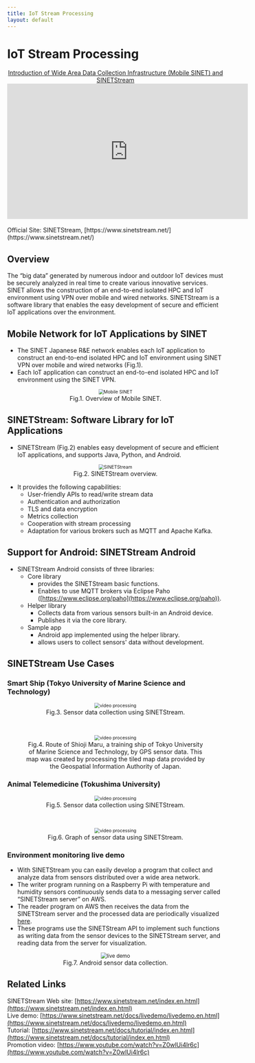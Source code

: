 ```yaml
---
title: IoT Stream Processing
layout: default
---
```

# IoT Stream Processing
<div align="center">
<a href="https://www.youtube.com/watch?v=Z0wlUi4lr6c">Introduction of Wide Area Data Collection Infrastructure (Mobile SINET) and SINETStream</a>
<br/>
<iframe width="560" height="315" src="https://www.youtube.com/embed/Z0wlUi4lr6c" frameborder="0" allow="accelerometer; autoplay; encrypted-media; gyroscope; picture-in-picture" allowfullscreen></iframe>
</div>
<br/>
Official Site:
SINETStream, [https://www.sinetstream.net/](https://www.sinetstream.net/)

## Overview

The “big data” generated by numerous indoor and outdoor IoT devices must be securely analyzed in real time to create various innovative services. SINET allows the construction of an end-to-end isolated HPC and IoT environment using VPN over mobile and wired networks. SINETStream is a software library that enables the easy development of secure and efficient IoT applications over the environment.


## Mobile Network for IoT Applications by SINET
- The SINET Japanese R&E network enables each IoT application to construct an end-to-end isolated HPC and IoT environment using SINET VPN over mobile and wired networks (Fig.1).
- Each IoT application can construct an end-to-end isolated HPC and IoT environment using the SINET VPN.


<figure>
  <div style="text-align:center">
  <img src="figs/mobileSINET-5G.png" alt="Mobile SINET" style="zoom:75%;" />
  <center><figcaption>Fig.1. Overview of Mobile SINET.</figcaption></center>
  </div>
</figure>

## SINETStream: Software Library for IoT Applications
- SINETStream (Fig.2) enables easy development of secure and efficient IoT applications, and supports Java, Python, and Android.

<figure>
  <div style="text-align:center">
  <img src="figs/sinetstream_architecture.png" alt="SINETStream" style="zoom:75%;" />
  <center><figcaption>Fig.2. SINETStream overview.</figcaption></center>
  </div>
</figure>

- It provides the following capabilities:
    - User-friendly APIs to read/write stream data
    - Authentication and authorization
    - TLS and data encryption
    - Metrics collection
    - Cooperation with stream processing
    - Adaptation for various brokers such as MQTT and Apache Kafka.

<!--
<figure>
  <div style="text-align:center">
  <img src="figs/sinetstream.png" alt="relationship" style="zoom:40%;" />
  <center><figcaption>Fig.3. Relationship between SINETStream, message brokers and stream processing platforms.</figcaption></center>
  </div>
</figure>
 -->
## Support for Android: SINETStream Android

- SINETStream Android consists of three libraries:
    - Core library
    	- provides the SINETStream basic functions.
    	- Enables to use MQTT brokers via Eclipse Paho ([https://www.eclipse.org/paho](https://www.eclipse.org/paho)).
    - Helper library
    	- Collects data from various sensors built-in an Android device.
    	- Publishes it via the core library.
    - Sample app
    	- Android app implemented using the helper library.
    	- allows users to collect sensors' data without development.

<!-- figure>
  <div style="text-align:center">
  <img src="figs/android.png" alt="example" style="zoom:75%;" />
  <center><figcaption>Fig.4. An example application using SINETStream for Android.</figcaption></center>
  </div>
</figure -->

## SINETStream Use Cases

<!--
### Secure online video processing

- We employ YOLOv3 and OpenPose for object detection and human keypoint detection, respectively.
- Image stream data captured at the sensor are sent to the cloud via the VPN, stored and analyzed in real-time.
- IoT application servers including GPU nodes are easily deployed by using [VCP](https://ccrd.nii.ac.jp/sc20/CREST/#virtual-cloud-provider-vcp).


<figure>
  <div style="text-align:center">
  <img src="figs/video-processing.png" alt="video processing" style="zoom:75%;" />
  <center><figcaption>Fig.5. Secure online video processing.</figcaption></center>
  </div>
</figure>
-->

### Smart Ship (Tokyo University of Marine Science and Technology)
<figure>
  <div style="text-align:center">
  <img src="figs/SC22_usecase_1.png" alt="video processing" style="zoom:75%;" />
  <center><figcaption>Fig.3. Sensor data collection using SINETStream.</figcaption></center>
  </div>
</figure>

<br>

<figure>
  <div style="text-align:center">
  <img src="figs/SC22_usecase1_map.png" alt="video processing" style="zoom:75%;" />
  <center><figcaption>Fig.4. Route of Shioji Maru, a training ship of Tokyo University of Marine Science and Technology, by GPS sensor data. This map was created by processing the tiled map data provided by the Geospatial Information Authority of Japan. </figcaption></center>
  </div>
</figure>


### Animal Telemedicine (Tokushima University)
<figure>
  <div style="text-align:center">
  <img src="figs/SC22_usecase_2.png" alt="video processing" style="zoom:75%;" />
  <center><figcaption>Fig.5. Sensor data collection using SINETStream.</figcaption></center>
  </div>
</figure>

<br>

<figure>
  <div style="text-align:center">
  <img src="figs/SC22_usecase1_graph.png" alt="video processing" style="zoom:75%;" />
  <center><figcaption>Fig.6. Graph of sensor data using SINETStream. </figcaption></center>
  </div>
</figure>



<!--
### Collection of Sensor Data from Android Smartphones
-->

<!--
- We develop an android app for various sensors' data collection, respectively (Fig.6).
- Data acquired by sensors equipped with SINET SIM for SINET connection can be collected and analyzed safely using a computer such as cloud connected with SINET VPN.
- Android device sensor data are accumulated in Elasticsearch via Mosquitto and Kafka, and the visualization results of different sensors can be analyzed by Kibana v7.0 for endpoint users.
-->
<!--
- SINETStream also provides an Android app that collects various sensor data from smartphones.
- The app can be utilized as a sensor program for IoT apps without coding.
- Selected sensor data captured by the app are sent to the cloud via the VPN, where they are stored and visualized in real-time.

<figure>
  <div style="text-align:center">
  <img src="figs/android-sensor.png" alt="android app" style="zoom:100%;" />
  <center><figcaption>Fig.6. Android sensor data collection.</figcaption></center>
  </div>
</figure>
-->

### Environment monitoring live demo

- With SINETStream you can easily develop a program that collect and analyze data from sensors distributed over a wide area network.
- The writer program running on a Raspberry Pi with temperature and humidity sensors continuously sends data to a messaging server called “SINETStream server” on AWS. 
- The reader program on AWS then receives the data from the SINETStream server and the processed data are periodically visualized [here](https://www.sinetstream.net/docs/livedemo/livedemo.en.html). 
- These programs use the SINETStream API to implement such functions as writing data from the sensor devices to the SINETStream server, and reading data from the server for visualization.

<figure>
  <div style="text-align:center">
  <img src="figs/raspi_demo.png" alt="live demo" style="zoom:85%;" />
  <center><figcaption>Fig.7. Android sensor data collection.</figcaption></center>
  </div>
</figure>

## Related Links
SINETStream Web site: [https://www.sinetstream.net/index.en.html](https://www.sinetstream.net/index.en.html)<br/>
Live demo: [https://www.sinetstream.net/docs/livedemo/livedemo.en.html](https://www.sinetstream.net/docs/livedemo/livedemo.en.html)<br/>
Tutorial: [https://www.sinetstream.net/docs/tutorial/index.en.html](https://www.sinetstream.net/docs/tutorial/index.en.html)<br/>
Promotion video: [https://www.youtube.com/watch?v=Z0wlUi4lr6c](https://www.youtube.com/watch?v=Z0wlUi4lr6c)<br/>

